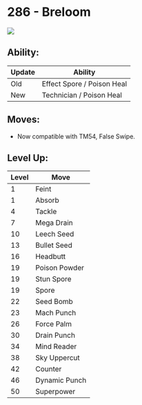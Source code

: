 # 286 - Breloom
![][286]

## Ability:

Update | Ability
---    | ---
Old    | Effect Spore / Poison Heal
New    | Technician / Poison Heal

## Moves:

 - Now compatible with TM54, False Swipe.

## Level Up:

Level | Move
---   | ---
  1   | Feint
  1   | Absorb
  4   | Tackle
  7   | Mega Drain
 10   | Leech Seed
 13   | Bullet Seed
 16   | Headbutt
 19   | Poison Powder
 19   | Stun Spore
 19   | Spore
 22   | Seed Bomb
 23   | Mach Punch
 26   | Force Palm
 30   | Drain Punch
 34   | Mind Reader
 38   | Sky Uppercut
 42   | Counter
 46   | Dynamic Punch
 50   | Superpower



[286]: /img/pokemon/286.png
